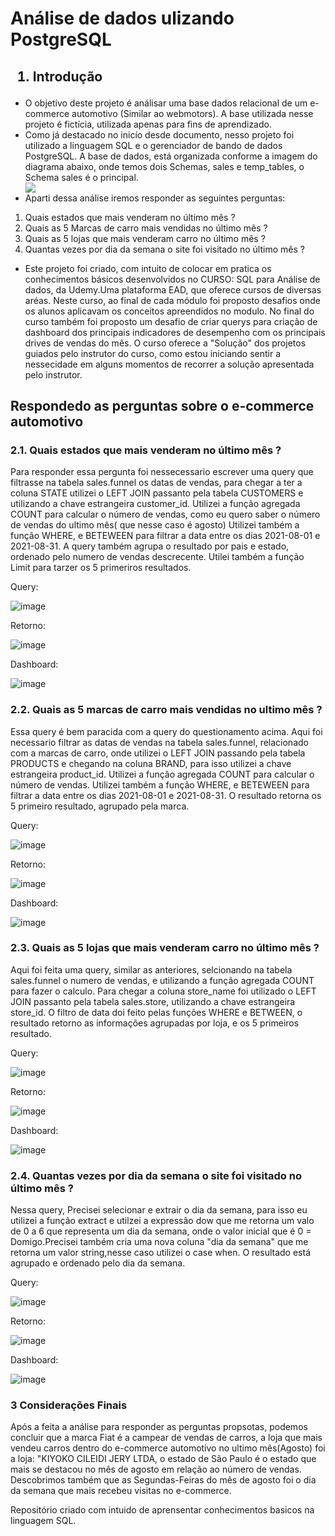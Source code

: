 <h1>Análise de dados ulizando PostgreSQL</h1>

<h2><ol><li>Introdução</li></ol></h2>

<ul>
<li>O objetivo deste projeto é análisar uma base dados relacional de um e-commerce automotivo (Similar ao webmotors). A base utilizada nesse projeto é fictícia, utilizada apenas para fins de aprendizado.</li>

<li>Como já destacado no inicío desde documento, nesso projeto foi utilizado a linguagem SQL e o gerenciador de bando de dados PostgreSQL. A base de dados, está organizada conforme a imagem do diagrama abaixo, onde temos dois Schemas, sales e temp_tables,  o Schema sales é o principal.</li>


<img src="https://user-images.githubusercontent.com/73189777/173167367-02b1efda-0597-40e4-9826-b10f326859d2.png">

  <li>Aparti dessa análise iremos responder as seguintes perguntas:</li>
  
  
</ul>
<ol start = "1">
    <li>Quais estados que mais venderam no último mês ?</li>
    <li>Quais as 5 Marcas de carro mais vendidas no último mês ?</li>
    <li>Quais as 5 lojas que mais venderam carro no último mês ?</li>
    <li>Quantas vezes por dia da semana o site foi visitado no último mês ?</li>
  </ol>

<ul>
  <li>Este projeto foi criado, com intuito de colocar em pratica os conhecimentos básicos desenvolvidos no CURSO: SQL para Análise de dados, da Udemy.Uma plataforma EAD, que oferece cursos de diversas aréas. Neste curso, ao final de cada módulo foi proposto desafios onde os alunos aplicavam os conceitos apreendidos no modulo. No final do curso também foi proposto um desafio de criar querys para criação de dashboard dos principais indicadores de desempenho com os principais drives de vendas do mês. O curso oferece a "Solução" dos projetos guiados pelo instrutor do curso, como estou iniciando sentir a nessecidade em alguns momentos de recorrer a solução apresentada pelo instrutor.  </li>
</ul>
<h2> Respondedo as perguntas sobre o e-commerce automotivo</h2>

<h3>2.1. Quais estados que mais venderam no último mês ?</h3>

<p>Para responder essa pergunta foi nessecessario escrever uma query que filtrasse na tabela sales.funnel os datas de vendas, para chegar a ter a coluna STATE utilizei o LEFT JOIN passanto pela tabela CUSTOMERS e utilizando a chave estrangeira customer_id. Utilizei a função agregada COUNT para calcular o número de vendas, como eu quero saber o número de vendas do ultimo mês( que nesse caso é agosto)
Utilizei também a função WHERE, e BETEWEEN para filtrar a data entre os dias 2021-08-01 e 2021-08-31. A query também agrupa o resultado por pais e estado, ordenado pelo numero de vendas descrecente. Utilei também a função Limit para tarzer os 5 primeriros resultados.</p>

Query:

![image](https://user-images.githubusercontent.com/73189777/173209930-22da9d38-d699-4e93-8a21-02a906f8c090.png)

Retorno:

![image](https://user-images.githubusercontent.com/73189777/173210052-2351a20a-64ad-4ccb-b164-7110941ec842.png)


Dashboard:

![image](https://user-images.githubusercontent.com/73189777/173210045-3a239fd1-7ba4-4fa3-9c64-d2bd55fb246a.png)


<h3>2.2. Quais as 5 marcas de carro mais vendidas no ultimo mês ?</h3>


<p>Essa query é bem paracida com a query do questionamento acima. Aqui foi necessario filtrar as datas de vendas na tabela sales.funnel, relacionado com a marcas de carro, onde utilizei o LEFT JOIN passando pela tabela PRODUCTS e chegando na coluna BRAND, para isso utilizei a chave estrangeira product_id. Utilizei a função agregada COUNT para calcular o número de vendas. Utilizei também a função WHERE, e BETEWEEN para filtrar a data entre os dias 2021-08-01 e 2021-08-31. O resultado retorna os 5 primeiro resultado, agrupado pela marca.</p>


Query:

![image](https://user-images.githubusercontent.com/73189777/173210191-eaf0205b-faf4-40d5-8054-3ba1835f31f6.png)

Retorno:

![image](https://user-images.githubusercontent.com/73189777/173210204-082610b7-1d91-4e5d-9e17-411c95649548.png)


Dashboard:

![image](https://user-images.githubusercontent.com/73189777/173210221-81e913db-ee00-4a43-a280-b1737b18b760.png)

<h3> 2.3. Quais as 5 lojas que mais venderam carro no último mês ?</h3>

<p> Aqui foi feita uma query, similar as anteriores, selcionando na tabela sales.funnel o numero de vendas, e utilizando a função agregada COUNT para fazer o calculo. Para chegar a coluna store_name foi utilizado o LEFT JOIN passanto pela tabela sales.store, utilizando a chave estrangeira store_id. O filtro de data doi feito pelas funções WHERE e BETWEEN, o resultado retorno as informações agrupadas por loja, e os 5 primeiros resultado.</p>

Query:

![image](https://user-images.githubusercontent.com/73189777/173210321-71e31c8d-c8f1-40e2-96fc-e0f888f76879.png)



Retorno:

![image](https://user-images.githubusercontent.com/73189777/173210331-98a8edf0-c3d1-4811-a6a9-b1e64a81503a.png)

 
Dashboard:

![image](https://user-images.githubusercontent.com/73189777/173210340-4970a402-70bc-43ae-9435-7674285e2363.png)


<h3>2.4. Quantas vezes por dia da semana o site foi visitado no último mês ?</h3>

<p>Nessa query, Precisei selecionar e extrair o dia da semana, para isso eu utilizei a função extract e utilzei a expressão dow que me retorna um valo de 0 a 6 que representa um dia da semana, onde o valor inicial que é  0 = Domigo.Precisei também cria uma nova coluna "dia da semana" que me retorna um valor string,nesse caso utilizei o case when. O resultado está agrupado e ordenado pelo dia da semana.</p>

Query:

![image](https://user-images.githubusercontent.com/73189777/173210578-5c7d5b82-f63a-4c77-969d-f767bc1e8653.png)


Retorno:

![image](https://user-images.githubusercontent.com/73189777/173210605-f8c8cfaa-7578-42cf-b069-1756a431f0fa.png)


Dashboard:

![image](https://user-images.githubusercontent.com/73189777/173210623-a1fc3207-39fe-4882-b178-f1f040c14eac.png)



<h3>3 Considerações Finais</h3>

<p>Após a feita a análise para responder as perguntas propsotas, podemos concluir que a marca Fiat é a campear de vendas de carros, a loja que mais vendeu carros dentro do e-commerce automotivo no ultimo mês(Agosto) foi a loja: "KIYOKO CILEIDI JERY LTDA, o estado de São Paulo é o estado que mais se destacou no mês de agosto em relação ao número de vendas. Descobrimos também que as Segundas-Feiras do mês de agosto foi o dia da semana que mais recebeu visitas no e-commerce.</p>


Repositório criado com intuido de aprensentar conhecimentos basicos na linguagem SQL. 
